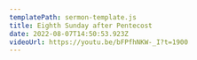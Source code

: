 ```yaml
---
templatePath: sermon-template.js
title: Eighth Sunday after Pentecost
date: 2022-08-07T14:50:53.923Z
videoUrl: https://youtu.be/bFPfhNKW-_I?t=1900
---
```

